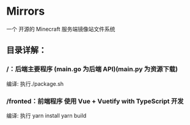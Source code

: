 # Mirrors
一个 开源的 Minecraft  服务端镜像站文件系统

## 目录详解：
### /：后端主要程序 (main.go 为后端 API)(main.py 为资源下载)
编译: 执行./package.sh
### /fronted：前端程序 使用 Vue + Vuetify with TypeScript 开发
编译: 执行 yarn install  yarn build
